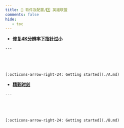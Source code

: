 ```yaml
---
title: 🎀 软件及配置/7️⃣ 英雄联盟
comments: false
hide:
   - toc
---
```


<div class="grid cards index-info" markdown>

-    __[修复4K分辨率下指针过小](./A.md)__

	---

	

	

	[:octicons-arrow-right-24: Getting started](./A.md)

-    __[精彩时刻](./B.md)__

	---

	

	

	[:octicons-arrow-right-24: Getting started](./B.md)

</div>